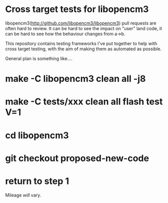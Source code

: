 # Cross target tests for libopencm3

libopencm3(http://github.com/libopencm3/libopencm3) pull requests are often
hard to review.  It can be hard to see the impact on "user" land code, it can
be hard to see how the behaviour changes from a->b.

This repository contains testing frameworks I've put together to help with
cross target testing, with the aim of making them as automated as possible.

General plan is something like....

# make -C libopencm3 clean all -j8
# make -C tests/xxx clean all flash test V=1
# cd libopencm3
# git checkout proposed-new-code
# return to step 1

Mileage _will_ vary.

